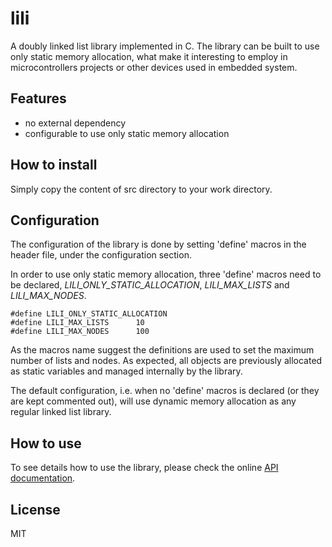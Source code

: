lili
====

A doubly linked list library implemented in C. The library can be built to use only static
memory allocation, what make it interesting to employ in microcontrollers projects or other
devices used in embedded system.


Features
---

* no external dependency
* configurable to use only static memory allocation


How to install
---

Simply copy the content of src directory to your work directory.


Configuration
---

The configuration of the library is done by setting 'define' macros in the header file,
under the configuration section.

In order to use only static memory allocation, three 'define' macros need to be declared,
*LILI_ONLY_STATIC_ALLOCATION*, *LILI_MAX_LISTS* and *LILI_MAX_NODES*.

    #define LILI_ONLY_STATIC_ALLOCATION
    #define LILI_MAX_LISTS      10
    #define LILI_MAX_NODES      100

As the macros name suggest the definitions are used to set the maximum number of lists and nodes.
As expected, all objects are previously allocated as static variables and managed internally by the
library.

The default configuration, i.e. when no 'define' macros is declared (or they are kept commented out),
will use dynamic memory allocation as any regular linked list library.


How to use
---

To see details how to use the library, please check the online [API documentation](http://ricardocrudo.github.io/lili).


License
---

MIT
